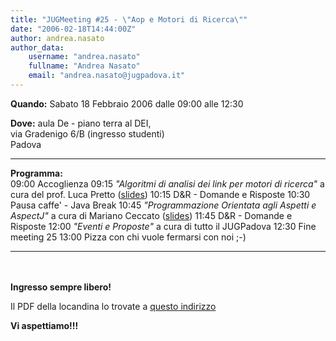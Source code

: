 ```yaml
---
title: "JUGMeeting #25 - \"Aop e Motori di Ricerca\""
date: "2006-02-18T14:44:00Z"
author: andrea.nasato
author_data:
    username: "andrea.nasato"
    fullname: "Andrea Nasato"
    email: "andrea.nasato@jugpadova.it"
---
```


**Quando:** Sabato 18 Febbraio 2006 dalle 09:00 alle 12:30

**Dove:** aula De - piano terra al DEI,\
via Gradenigo 6/B (ingresso studenti)\
Padova

  ---------------- -----------------------------------------------------------------------------------------------------------------------------------
  **Programma:**   
  09:00            Accoglienza
  09:15            *"Algoritmi di analisi dei link per motori di ricerca"* a cura del prof. Luca Pretto ([slides](/files/JUG2006Website-Pretto.pdf))
  10:15            D&R - Domande e Risposte
  10:30            Pausa caffe' - Java Break
  10:45            *"Programmazione Orientata agli Aspetti e AspectJ"* a cura di Mariano Ceccato ([slides](/files/ceccato_AOP.pdf))
  11:45            D&R - Domande e Risposte
  12:00            *"Eventi e Proposte"* a cura di tutto il JUGPadova
  12:30            Fine meeting 25
  13:00            Pizza con chi vuole fermarsi con noi ;-)
  ---------------- -----------------------------------------------------------------------------------------------------------------------------------

<br />\
**Ingresso sempre libero!**

Il PDF della locandina lo trovate a [questo
indirizzo](http://www.dei.unipd.it/~ieeesb/JUG_Vol/JUGmeeting25.pdf)

**Vi aspettiamo!!!**
